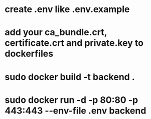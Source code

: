 # create .env like .env.example

# add your ca_bundle.crt, certificate.crt and private.key to dockerfiles

# sudo docker build -t backend .

# sudo docker run -d -p 80:80 -p 443:443 --env-file .env backend